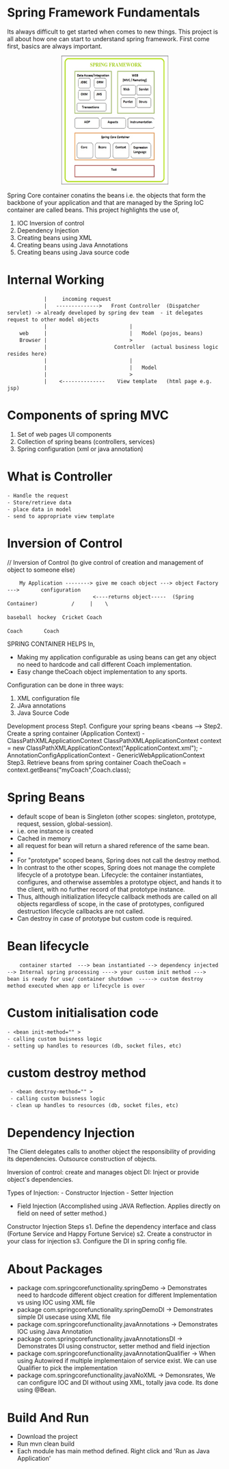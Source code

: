 # Spring Framework Fundamentals

Its always difficult to get started when comes to new things. This project is all about how one can start to understand spring framework.
First come first, basics are always important.

<center><img src="images/SpringFramework.jpg" width=250 height=300/></center>


Spring Core container conatins the beans i.e. the objects that form the backbone of your application and that are managed by the Spring IoC container are called beans. This project highlights the use of,
1. IOC Inversion of control
2. Dependency Injection
3. Creating beans using XML
4. Creating beans using Java Annotations
5. Creating beans using Java source code

# Internal Working


                |     incoming request
                |   -------------->   Front Controller  (Dispatcher servlet) -> already developed by spring dev team  - it delegates request to other model objects
                |                           |
        web     |                           |   Model (pojos, beans)
        Browser |                           >
                |                      Controller  (actual business logic resides here)
                |                           |
                |                           |   Model
                |                           >
                |    <--------------    View template   (html page e.g. jsp)
                



# Components of spring MVC
  1. Set of web pages UI components
  2. Collection of spring beans (controllers, services)
  3. Spring configuration (xml or java annotation)
  
# What is Controller
    - Handle the request
    - Store/retrieve data
    - place data in model
    - send to appropriate view template
    
# Inversion of Control
// Inversion of Control (to give control of creation and management of object to someone else)
  
        My Application --------> give me coach object ---> object Factory --->       configuration
                                <----returns object-----  (Spring Container)           /     |    \
                                                                               baseball  hockey  Cricket Coach
                                                                               Coach       Coach

SPRING CONTAINER HELPS In,
   - Making my application configurable as using beans can get any object no need to hardcode and call different Coach implementation.
   - Easy change theCoach object implementation to any sports.

 Configuration can be done in three ways:
  1. XML configuration file
  2. JAva annotations
  3. Java Source Code

  Development process
  Step1. Configure your spring beans
                <beans -->
                    <bean id = "myCoach"  class ="com.luv2code.springDemo.BaseBallCoach">
                    </bean>
                </beans>
  Step2. Create a spring container  (Application Context)
         - ClassPathXMLApplicationContext
              ClassPathXMLApplicationContext context = new ClassPathXMLApplicationContext("ApplicationContext.xml");
         - AnnotationConfigApplicationContext
         - GenericWebApplicationContext
  Step3. Retrieve beans from spring container
         Coach theCoach = context.getBeans("myCoach",Coach.class);

# Spring Beans
   - default scope of bean is Singleton (other scopes: singleton, prototype, request, session, global-session).
   - i.e. one instance is created
   - Cached in memory
   - all request for bean will return a shared reference of the same bean.
   - <bean scope="" >
   - For "prototype" scoped beans, Spring does not call the destroy method.
   - In contrast to the other scopes, Spring does not manage the complete lifecycle of a prototype bean.
     Lifecycle:  the container instantiates, configures, and otherwise assembles a prototype object, and hands it to the client, with no further record of that prototype instance.
   - Thus, although initialization lifecycle callback methods are called on all objects regardless of scope, in the case of prototypes, configured destruction lifecycle callbacks are not called.
   - Can destroy in case of prototype but custom code is required.


 # Bean lifecycle
        container started  ---> bean instantiated --> dependency injected --> Internal spring processing ----> your custom init method --->  bean is ready for use/ container shutdown  -----> custom destroy method executed when app or lifecycle is over


 # Custom initialisation code  
    - <bean init-method="" >
    - calling custom buisness logic
    - setting up handles to resources (db, socket files, etc)

 # custom destroy method 
     - <bean destroy-method="" >
     - calling custom buisness logic
     - clean up handles to resources (db, socket files, etc)
     
 # Dependency Injection
The Client delegates calls to another object the responsibility of providing its dependencies. Outsource construction of objects.

Inversion of control: create and manages object
DI: Inject or provide object's dependencies.

Types of Injection:
	- Constructor Injection
	- Setter Injection
  - Field Injection (Accomplished using JAVA Reflection. Applies directly on field on need of setter method.)

Constructor Injection Steps
s1. Define the dependency interface and class (Fortune Service and Happy Fortune Service)
s2. Create a constructor in your class for injection
s3. Configure the DI in spring config file.
     
 # About Packages
 - package com.springcorefunctionality.springDemo -> Demonstrates need to hardcode different object creation for different Implementation vs using IOC using XML file
 - package com.springcorefunctionality.springDemoDI -> Demonstrates simple DI usecase using XML file
 - package com.springcorefunctionality.javaAnnotations -> Demonstrates IOC using Java Annotation
 - package com.springcorefunctionality.javaAnnotationsDI -> Demonstrates DI using constructor, setter method and field injection
 - package com.springcorefunctionality.javaAnnotationQualifier -> When using Autowired if multiple implementaion of service exist. We can use Qualifier to pick the implementation
 - package com.springcorefunctionality.javaNoXML -> Demonsrates, We can configure IOC and DI without using XML, totally java code. Its done using @Bean.
 
 # Build And Run
 - Download the project
 - Run mvn clean build
 - Each module has main method defined. Right click and 'Run as Java Application'
 
